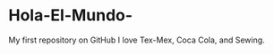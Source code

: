 Hola-El-Mundo-
==============

My first repository on GitHub
I love Tex-Mex, Coca Cola, and Sewing. 
